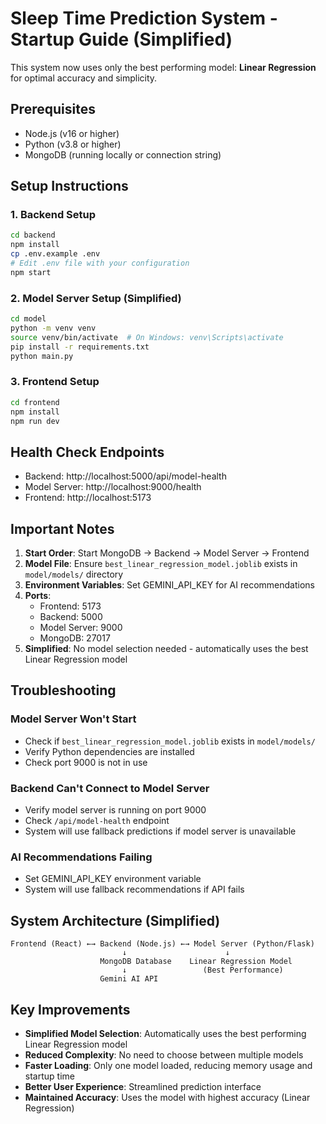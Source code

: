 # Sleep Time Prediction System - Startup Guide (Simplified)

This system now uses only the best performing model: **Linear Regression** for optimal accuracy and simplicity.

## Prerequisites
- Node.js (v16 or higher)
- Python (v3.8 or higher)
- MongoDB (running locally or connection string)

## Setup Instructions

### 1. Backend Setup
```bash
cd backend
npm install
cp .env.example .env
# Edit .env file with your configuration
npm start
```

### 2. Model Server Setup (Simplified)
```bash
cd model
python -m venv venv
source venv/bin/activate  # On Windows: venv\Scripts\activate
pip install -r requirements.txt
python main.py
```

### 3. Frontend Setup
```bash
cd frontend
npm install
npm run dev
```

## Health Check Endpoints

- Backend: http://localhost:5000/api/model-health
- Model Server: http://localhost:9000/health
- Frontend: http://localhost:5173

## Important Notes

1. **Start Order**: Start MongoDB → Backend → Model Server → Frontend
2. **Model File**: Ensure `best_linear_regression_model.joblib` exists in `model/models/` directory
3. **Environment Variables**: Set GEMINI_API_KEY for AI recommendations
4. **Ports**: 
   - Frontend: 5173
   - Backend: 5000  
   - Model Server: 9000
   - MongoDB: 27017
5. **Simplified**: No model selection needed - automatically uses the best Linear Regression model

## Troubleshooting

### Model Server Won't Start
- Check if `best_linear_regression_model.joblib` exists in `model/models/`
- Verify Python dependencies are installed
- Check port 9000 is not in use

### Backend Can't Connect to Model Server
- Verify model server is running on port 9000
- Check `/api/model-health` endpoint
- System will use fallback predictions if model server is unavailable

### AI Recommendations Failing
- Set GEMINI_API_KEY environment variable
- System will use fallback recommendations if API fails

## System Architecture (Simplified)

```
Frontend (React) ←→ Backend (Node.js) ←→ Model Server (Python/Flask)
                         ↓                      ↓
                    MongoDB Database    Linear Regression Model
                         ↓                 (Best Performance)
                    Gemini AI API
```

## Key Improvements

- **Simplified Model Selection**: Automatically uses the best performing Linear Regression model
- **Reduced Complexity**: No need to choose between multiple models
- **Faster Loading**: Only one model loaded, reducing memory usage and startup time
- **Better User Experience**: Streamlined prediction interface
- **Maintained Accuracy**: Uses the model with highest accuracy (Linear Regression)